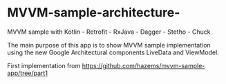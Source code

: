 # MVVM-sample-architecture-
MVVM sample with Kotlin - Retrofit - RxJava - Dagger - Stetho - Chuck

The main purpose of this app is to show MVVM sample implementation using the new Google Architectural
components LiveData and ViewModel.

First implementation from https://github.com/hazems/mvvm-sample-app/tree/part1
